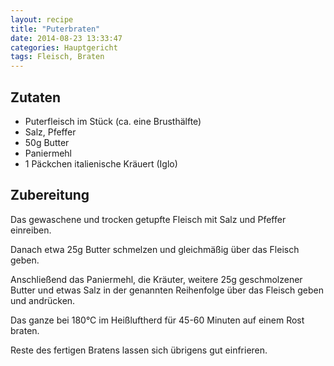 ```yaml
---
layout: recipe
title: "Puterbraten"
date: 2014-08-23 13:33:47
categories: Hauptgericht
tags: Fleisch, Braten
---
```


## Zutaten

* Puterfleisch im Stück (ca. eine Brusthälfte)
* Salz, Pfeffer
* 50g Butter
* Paniermehl
* 1 Päckchen italienische Kräuert (Iglo)

## Zubereitung

Das gewaschene und trocken getupfte Fleisch mit Salz und Pfeffer einreiben.

Danach etwa 25g Butter schmelzen und gleichmäßig über das Fleisch geben.

Anschließend das Paniermehl, die Kräuter, weitere 25g geschmolzener Butter und etwas Salz in der genannten Reihenfolge über das Fleisch geben und andrücken.

Das ganze bei 180°C im Heißluftherd für 45-60 Minuten auf einem Rost braten.

Reste des fertigen Bratens lassen sich übrigens gut einfrieren.
